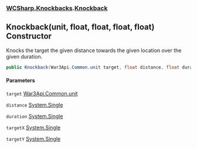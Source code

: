 ### [WCSharp.Knockbacks](WCSharp.Knockbacks.md 'WCSharp.Knockbacks').[Knockback](WCSharp.Knockbacks.Knockback.md 'WCSharp.Knockbacks.Knockback')

## Knockback(unit, float, float, float, float) Constructor

Knocks the target the given distance towards the given location over the given duration.

```csharp
public Knockback(War3Api.Common.unit target, float distance, float duration, float targetX, float targetY);
```
#### Parameters

<a name='WCSharp.Knockbacks.Knockback.Knockback(War3Api.Common.unit,float,float,float,float).target'></a>

`target` [War3Api.Common.unit](https://docs.microsoft.com/en-us/dotnet/api/War3Api.Common.unit 'War3Api.Common.unit')

<a name='WCSharp.Knockbacks.Knockback.Knockback(War3Api.Common.unit,float,float,float,float).distance'></a>

`distance` [System.Single](https://docs.microsoft.com/en-us/dotnet/api/System.Single 'System.Single')

<a name='WCSharp.Knockbacks.Knockback.Knockback(War3Api.Common.unit,float,float,float,float).duration'></a>

`duration` [System.Single](https://docs.microsoft.com/en-us/dotnet/api/System.Single 'System.Single')

<a name='WCSharp.Knockbacks.Knockback.Knockback(War3Api.Common.unit,float,float,float,float).targetX'></a>

`targetX` [System.Single](https://docs.microsoft.com/en-us/dotnet/api/System.Single 'System.Single')

<a name='WCSharp.Knockbacks.Knockback.Knockback(War3Api.Common.unit,float,float,float,float).targetY'></a>

`targetY` [System.Single](https://docs.microsoft.com/en-us/dotnet/api/System.Single 'System.Single')